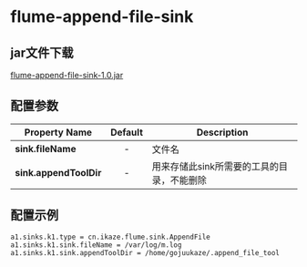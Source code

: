 flume-append-file-sink 
=========================

jar文件下载
------------
[flume-append-file-sink-1.0.jar](https://github.com/gojuukaze/flume-append-file-sink/releases)


配置参数
--------------

| Property Name       | Default | Description                                     |
| --------------------|:-------:| ------------------------------------------------|
| **sink.fileName**       |    -    | 文件名                                       |
| **sink.appendToolDir**  |    -    | 用来存储此sink所需要的工具的目录，不能删除 |


配置示例
----------------------
```shell
a1.sinks.k1.type = cn.ikaze.flume.sink.AppendFile
a1.sinks.k1.sink.fileName = /var/log/m.log
a1.sinks.k1.sink.appendToolDir = /home/gojuukaze/.append_file_tool
```


